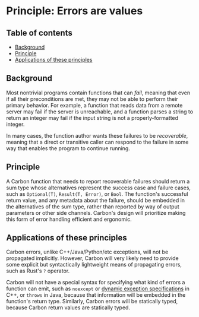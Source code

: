# Principle: Errors are values

<!--
Part of the Carbon Language project, under the Apache License v2.0 with LLVM
Exceptions. See /LICENSE for license information.
SPDX-License-Identifier: Apache-2.0 WITH LLVM-exception
-->

<!-- toc -->

## Table of contents

-   [Background](#background)
-   [Principle](#principle)
-   [Applications of these principles](#applications-of-these-principles)

<!-- tocstop -->

## Background

Most nontrivial programs contain functions that can _fail_, meaning that even if
all their preconditions are met, they may not be able to perform their primary
behavior. For example, a function that reads data from a remote server may fail
if the server is unreachable, and a function parses a string to return an
integer may fail if the input string is not a properly-formatted integer.

In many cases, the function author wants these failures to be _recoverable_,
meaning that a direct or transitive caller can respond to the failure in some
way that enables the program to continue running.

## Principle

A Carbon function that needs to report recoverable failures should return a sum
type whose alternatives represent the success case and failure cases, such as
`Optional(T)`, `Result(T, Error)`, or `Bool`. The function's successful return
value, and any metadata about the failure, should be embedded in the
alternatives of the sum type, rather than reported by way of output parameters
or other side channels. Carbon's design will prioritize making this form of
error handling efficient and ergonomic.

## Applications of these principles

Carbon errors, unlike C++/Java/Python/etc exceptions, will not be propagated
implicitly. However, Carbon will very likely need to provide some explicit but
syntactically lightweight means of propagating errors, such as Rust's `?`
operator.

Carbon will not have a special syntax for specifying what kind of errors a
function can emit, such as `noexcept` or
[dynamic exception specifications](https://en.cppreference.com/w/cpp/language/except_spec)
in C++, or `throws` in Java, because that information will be embedded in the
function's return type. Similarly, Carbon errors will be statically typed,
because Carbon return values are statically typed.

